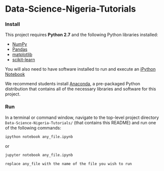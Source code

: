 # Data-Science-Nigeria-Tutorials
### Install

This project requires **Python 2.7** and the following Python libraries installed:

- [NumPy](http://www.numpy.org/)
- [Pandas](http://pandas.pydata.org)
- [matplotlib](http://matplotlib.org/)
- [scikit-learn](http://scikit-learn.org/stable/)

You will also need to have software installed to run and execute an [iPython Notebook](http://ipython.org/notebook.html)

We recommend students install [Anaconda](https://www.continuum.io/downloads), a pre-packaged Python distribution that contains all of the necessary libraries and software for this project. 


### Run

In a terminal or command window, navigate to the top-level project directory `Data-Science-Nigeria-Tutorials/` (that contains this README) and run one of the following commands:

```bash
ipython notebook any_file.ipynb
```  
or
```bash
jupyter notebook any_file.ipynb

replace any_file with the name of the file you wish to run
